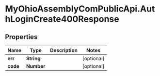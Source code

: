 # MyOhioAssemblyComPublicApi.AuthLoginCreate400Response

## Properties

Name | Type | Description | Notes
------------ | ------------- | ------------- | -------------
**err** | **String** |  | [optional] 
**code** | **Number** |  | [optional] 



